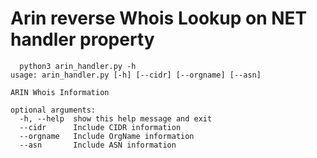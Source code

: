 # Arin reverse Whois Lookup on NET handler property

```shell
  python3 arin_handler.py -h                 
usage: arin_handler.py [-h] [--cidr] [--orgname] [--asn]

ARIN Whois Information

optional arguments:
  -h, --help  show this help message and exit
  --cidr      Include CIDR information
  --orgname   Include OrgName information
  --asn       Include ASN information
```
